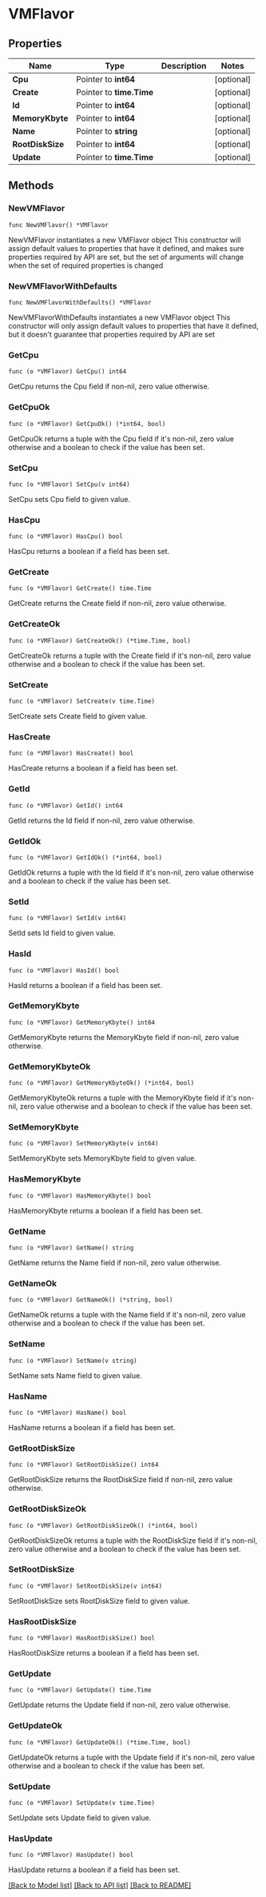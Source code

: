 # VMFlavor

## Properties

Name | Type | Description | Notes
------------ | ------------- | ------------- | -------------
**Cpu** | Pointer to **int64** |  | [optional] 
**Create** | Pointer to **time.Time** |  | [optional] 
**Id** | Pointer to **int64** |  | [optional] 
**MemoryKbyte** | Pointer to **int64** |  | [optional] 
**Name** | Pointer to **string** |  | [optional] 
**RootDiskSize** | Pointer to **int64** |  | [optional] 
**Update** | Pointer to **time.Time** |  | [optional] 

## Methods

### NewVMFlavor

`func NewVMFlavor() *VMFlavor`

NewVMFlavor instantiates a new VMFlavor object
This constructor will assign default values to properties that have it defined,
and makes sure properties required by API are set, but the set of arguments
will change when the set of required properties is changed

### NewVMFlavorWithDefaults

`func NewVMFlavorWithDefaults() *VMFlavor`

NewVMFlavorWithDefaults instantiates a new VMFlavor object
This constructor will only assign default values to properties that have it defined,
but it doesn't guarantee that properties required by API are set

### GetCpu

`func (o *VMFlavor) GetCpu() int64`

GetCpu returns the Cpu field if non-nil, zero value otherwise.

### GetCpuOk

`func (o *VMFlavor) GetCpuOk() (*int64, bool)`

GetCpuOk returns a tuple with the Cpu field if it's non-nil, zero value otherwise
and a boolean to check if the value has been set.

### SetCpu

`func (o *VMFlavor) SetCpu(v int64)`

SetCpu sets Cpu field to given value.

### HasCpu

`func (o *VMFlavor) HasCpu() bool`

HasCpu returns a boolean if a field has been set.

### GetCreate

`func (o *VMFlavor) GetCreate() time.Time`

GetCreate returns the Create field if non-nil, zero value otherwise.

### GetCreateOk

`func (o *VMFlavor) GetCreateOk() (*time.Time, bool)`

GetCreateOk returns a tuple with the Create field if it's non-nil, zero value otherwise
and a boolean to check if the value has been set.

### SetCreate

`func (o *VMFlavor) SetCreate(v time.Time)`

SetCreate sets Create field to given value.

### HasCreate

`func (o *VMFlavor) HasCreate() bool`

HasCreate returns a boolean if a field has been set.

### GetId

`func (o *VMFlavor) GetId() int64`

GetId returns the Id field if non-nil, zero value otherwise.

### GetIdOk

`func (o *VMFlavor) GetIdOk() (*int64, bool)`

GetIdOk returns a tuple with the Id field if it's non-nil, zero value otherwise
and a boolean to check if the value has been set.

### SetId

`func (o *VMFlavor) SetId(v int64)`

SetId sets Id field to given value.

### HasId

`func (o *VMFlavor) HasId() bool`

HasId returns a boolean if a field has been set.

### GetMemoryKbyte

`func (o *VMFlavor) GetMemoryKbyte() int64`

GetMemoryKbyte returns the MemoryKbyte field if non-nil, zero value otherwise.

### GetMemoryKbyteOk

`func (o *VMFlavor) GetMemoryKbyteOk() (*int64, bool)`

GetMemoryKbyteOk returns a tuple with the MemoryKbyte field if it's non-nil, zero value otherwise
and a boolean to check if the value has been set.

### SetMemoryKbyte

`func (o *VMFlavor) SetMemoryKbyte(v int64)`

SetMemoryKbyte sets MemoryKbyte field to given value.

### HasMemoryKbyte

`func (o *VMFlavor) HasMemoryKbyte() bool`

HasMemoryKbyte returns a boolean if a field has been set.

### GetName

`func (o *VMFlavor) GetName() string`

GetName returns the Name field if non-nil, zero value otherwise.

### GetNameOk

`func (o *VMFlavor) GetNameOk() (*string, bool)`

GetNameOk returns a tuple with the Name field if it's non-nil, zero value otherwise
and a boolean to check if the value has been set.

### SetName

`func (o *VMFlavor) SetName(v string)`

SetName sets Name field to given value.

### HasName

`func (o *VMFlavor) HasName() bool`

HasName returns a boolean if a field has been set.

### GetRootDiskSize

`func (o *VMFlavor) GetRootDiskSize() int64`

GetRootDiskSize returns the RootDiskSize field if non-nil, zero value otherwise.

### GetRootDiskSizeOk

`func (o *VMFlavor) GetRootDiskSizeOk() (*int64, bool)`

GetRootDiskSizeOk returns a tuple with the RootDiskSize field if it's non-nil, zero value otherwise
and a boolean to check if the value has been set.

### SetRootDiskSize

`func (o *VMFlavor) SetRootDiskSize(v int64)`

SetRootDiskSize sets RootDiskSize field to given value.

### HasRootDiskSize

`func (o *VMFlavor) HasRootDiskSize() bool`

HasRootDiskSize returns a boolean if a field has been set.

### GetUpdate

`func (o *VMFlavor) GetUpdate() time.Time`

GetUpdate returns the Update field if non-nil, zero value otherwise.

### GetUpdateOk

`func (o *VMFlavor) GetUpdateOk() (*time.Time, bool)`

GetUpdateOk returns a tuple with the Update field if it's non-nil, zero value otherwise
and a boolean to check if the value has been set.

### SetUpdate

`func (o *VMFlavor) SetUpdate(v time.Time)`

SetUpdate sets Update field to given value.

### HasUpdate

`func (o *VMFlavor) HasUpdate() bool`

HasUpdate returns a boolean if a field has been set.


[[Back to Model list]](../README.md#documentation-for-models) [[Back to API list]](../README.md#documentation-for-api-endpoints) [[Back to README]](../README.md)


